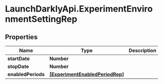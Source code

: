 # LaunchDarklyApi.ExperimentEnvironmentSettingRep

## Properties

Name | Type | Description | Notes
------------ | ------------- | ------------- | -------------
**startDate** | **Number** |  | [optional] 
**stopDate** | **Number** |  | [optional] 
**enabledPeriods** | [**[ExperimentEnabledPeriodRep]**](ExperimentEnabledPeriodRep.md) |  | [optional] 


